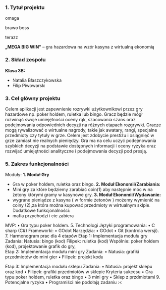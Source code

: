 ### 1.	Tytuł projektu
omaga


brawo boss

terazz

**„MEGA BIG WIN”** – gra hazardowa na wzór kasyna z wirtualną ekonomią 

### 2. Skład zespołu
**Klasa 3B:**
 - Natalia Błaszczykowska
 - Filip Piwowarski

### 3. Cel główny projektu
Celem aplikacji jest zapewnienie rozrywki użytkownikowi przez gry hazardowe np. poker holdem, ruletka lub bingo. Gracz będzie mógł rozwinąć swoje umiejętności oceny rąk, szacowania szans oraz podejmowania odpowiednich decyzji na różnych etapach rozgrywki. Gracze mogą rywalizować o wirtualne nagrody, takie jak awatary, rangi, specjalne przedmioty czy tytuły w grze. Celem jest zdobycie prestiżu i osiągnięć w grze zamiast nie realnych pieniędzy. Gra ma na celu uczyć podejmowania szybkich decyzji na podstawie dostępnych informacji i oceny ryzyka oraz rozwijać umiejętności analityczne i podejmowania decyzji pod presją.

### 5. Zakres funkcjonalności
Moduły:
**1.	Moduł Gry**
 - Gra w poker holdem, ruletka oraz bingo.
**2.	Moduł Ekonomii/Zarabiania:**
 - Mini gry za które będziemy zarabiać coin(1) aby następnie móc w na żetony którymi gramy w kasynowe gry. 
**3.	Moduł Ekonomii/Wydawanie:**
 - wygrane pieniądze z kasyna ( w formie żetonów ) możemy wymienić na coiny (2),za która można kupować przedmioty w wirtualnym sklpie.
Dodatkowe funkcjonalności:
 - mafia przychodzi i cie zabiera
	
MVP:
•	Gra typu poker holdem. 
5. Technologi
Języki programowania:
•	C sharp (C#)
Frameworki:
•	GOdot
Narzędzia:
•	GOdot
•	Git (kontrola wersji).
7. Harmonogram prac dla 4 etapów
Etap 1: Implementacja modułu gry
Zadania:
Natusia: bingo (kod)
Filipek: ruletka (kod)
Wspólnie: poker holdem (kod), projektowanie grafik do gry,  
Etap 2: Implementacja modułu mini gry
Zadania:
•	Natusia: grafiki przedmiotów do mini gier
•	Filipek:  projekt kodu

Etap 3: Implementacja modułu sklepu
Zadania:
•	Natusia: projekt sklepu oraz kod
•	Filipek: grafiki przedmiotów w sklepie
Kryteria sukcesu
•	Gra typu poker holdem, ruletka oraz bingo
•	3 mini gry
•	Sklep z przdmiotami 
9. Potencjalne ryzyka
•	Programiści nie podołają zadaniu :<
